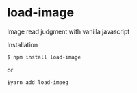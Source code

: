 # load-image
 Image read judgment with vanilla javascript

Installation

```
$ npm install load-image
```
or
```
$yarn add load-imaeg
```